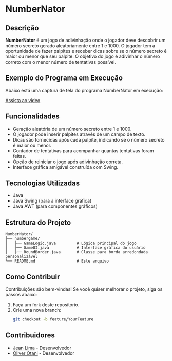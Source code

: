 # NumberNator

## Descrição

**NumberNator** é um jogo de adivinhação onde o jogador deve descobrir um número secreto gerado aleatoriamente entre 1 e 1000. O jogador tem a oportunidade de fazer palpites e receber dicas sobre se o número secreto é maior ou menor que seu palpite. O objetivo do jogo é adivinhar o número correto com o menor número de tentativas possível.

## Exemplo do Programa em Execução

Abaixo está uma captura de tela do programa NumberNator em execução:



[Assista ao vídeo](https://github.com/JeanLima2112/NumberNator/blob/main/NumberNator/assets/game.mp4)

## Funcionalidades

- Geração aleatória de um número secreto entre 1 e 1000.
- O jogador pode inserir palpites através de um campo de texto.
- Dicas são fornecidas após cada palpite, indicando se o número secreto é maior ou menor.
- Contador de tentativas para acompanhar quantas tentativas foram feitas.
- Opção de reiniciar o jogo após adivinhação correta.
- Interface gráfica amigável construída com Swing.

## Tecnologias Utilizadas

- Java
- Java Swing (para a interface gráfica)
- Java AWT (para componentes gráficos)

## Estrutura do Projeto

```plaintext
NumberNator/
├── numbergame/
│   ├── GameLogic.java         # Lógica principal do jogo
│   ├── GameUI.java            # Interface gráfica do usuário
│   ├── RoundBorder.java       # Classe para borda arredondada personalizável
└── README.md                  # Este arquivo
```
## Como Contribuir

Contribuições são bem-vindas! Se você quiser melhorar o projeto, siga os passos abaixo:

1. Faça um fork deste repositório.
2. Crie uma nova branch:
   ```bash
   git checkout -b feature/YourFeature

## Contribuidores

- [Jean Lima](https://github.com/JeanLima2112) - Desenvolvedor
- [Oliver Otani](https://github.com/kenzoliver) - Desenvolvedor
